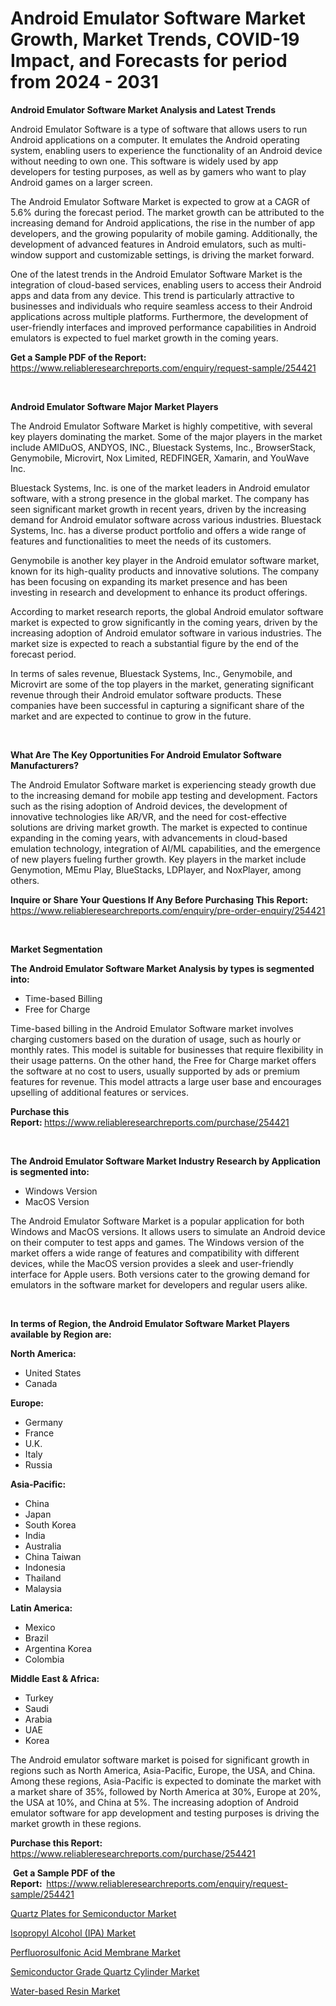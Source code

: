 <p><h1>Android Emulator Software Market Growth, Market Trends, COVID-19 Impact, and Forecasts for period from 2024 - 2031</h1></p><p><strong>Android Emulator Software Market Analysis and Latest Trends</strong></p>
<p><p>Android Emulator Software is a type of software that allows users to run Android applications on a computer. It emulates the Android operating system, enabling users to experience the functionality of an Android device without needing to own one. This software is widely used by app developers for testing purposes, as well as by gamers who want to play Android games on a larger screen.</p><p>The Android Emulator Software Market is expected to grow at a CAGR of 5.6% during the forecast period. The market growth can be attributed to the increasing demand for Android applications, the rise in the number of app developers, and the growing popularity of mobile gaming. Additionally, the development of advanced features in Android emulators, such as multi-window support and customizable settings, is driving the market forward.</p><p>One of the latest trends in the Android Emulator Software Market is the integration of cloud-based services, enabling users to access their Android apps and data from any device. This trend is particularly attractive to businesses and individuals who require seamless access to their Android applications across multiple platforms. Furthermore, the development of user-friendly interfaces and improved performance capabilities in Android emulators is expected to fuel market growth in the coming years.</p></p>
<p><strong>Get a Sample PDF of the Report:&nbsp;</strong> <a href="https://www.reliableresearchreports.com/enquiry/request-sample/254421">https://www.reliableresearchreports.com/enquiry/request-sample/254421</a></p>
<p>&nbsp;</p>
<p><strong>Android Emulator Software Major Market Players</strong></p>
<p><p>The Android Emulator Software Market is highly competitive, with several key players dominating the market. Some of the major players in the market include AMIDuOS, ANDYOS, INC., Bluestack Systems, Inc., BrowserStack, Genymobile, Microvirt, Nox Limited, REDFINGER, Xamarin, and YouWave Inc.</p><p>Bluestack Systems, Inc. is one of the market leaders in Android emulator software, with a strong presence in the global market. The company has seen significant market growth in recent years, driven by the increasing demand for Android emulator software across various industries. Bluestack Systems, Inc. has a diverse product portfolio and offers a wide range of features and functionalities to meet the needs of its customers.</p><p>Genymobile is another key player in the Android emulator software market, known for its high-quality products and innovative solutions. The company has been focusing on expanding its market presence and has been investing in research and development to enhance its product offerings.</p><p>According to market research reports, the global Android emulator software market is expected to grow significantly in the coming years, driven by the increasing adoption of Android emulator software in various industries. The market size is expected to reach a substantial figure by the end of the forecast period.</p><p>In terms of sales revenue, Bluestack Systems, Inc., Genymobile, and Microvirt are some of the top players in the market, generating significant revenue through their Android emulator software products. These companies have been successful in capturing a significant share of the market and are expected to continue to grow in the future.</p></p>
<p>&nbsp;</p>
<p><strong>What Are The Key Opportunities For Android Emulator Software Manufacturers?</strong></p>
<p><p>The Android Emulator Software market is experiencing steady growth due to the increasing demand for mobile app testing and development. Factors such as the rising adoption of Android devices, the development of innovative technologies like AR/VR, and the need for cost-effective solutions are driving market growth. The market is expected to continue expanding in the coming years, with advancements in cloud-based emulation technology, integration of AI/ML capabilities, and the emergence of new players fueling further growth. Key players in the market include Genymotion, MEmu Play, BlueStacks, LDPlayer, and NoxPlayer, among others.</p></p>
<p><strong>Inquire or Share Your Questions If Any Before Purchasing This Report:</strong> <a href="https://www.reliableresearchreports.com/enquiry/pre-order-enquiry/254421">https://www.reliableresearchreports.com/enquiry/pre-order-enquiry/254421</a></p>
<p>&nbsp;</p>
<p><strong>Market Segmentation</strong></p>
<p><strong>The Android Emulator Software Market Analysis by types is segmented into:</strong></p>
<p><ul><li>Time-based Billing</li><li>Free for Charge</li></ul></p>
<p><p>Time-based billing in the Android Emulator Software market involves charging customers based on the duration of usage, such as hourly or monthly rates. This model is suitable for businesses that require flexibility in their usage patterns. On the other hand, the Free for Charge market offers the software at no cost to users, usually supported by ads or premium features for revenue. This model attracts a large user base and encourages upselling of additional features or services.</p></p>
<p><strong>Purchase this Report:&nbsp;</strong><a href="https://www.reliableresearchreports.com/purchase/254421">https://www.reliableresearchreports.com/purchase/254421</a></p>
<p>&nbsp;</p>
<p><strong>The Android Emulator Software Market Industry Research by Application is segmented into:</strong></p>
<p><ul><li>Windows Version</li><li>MacOS Version</li></ul></p>
<p><p>The Android Emulator Software Market is a popular application for both Windows and MacOS versions. It allows users to simulate an Android device on their computer to test apps and games. The Windows version of the market offers a wide range of features and compatibility with different devices, while the MacOS version provides a sleek and user-friendly interface for Apple users. Both versions cater to the growing demand for emulators in the software market for developers and regular users alike.</p></p>
<p>&nbsp;</p>
<p><strong>In terms of Region, the Android Emulator Software Market Players available by Region are:</strong></p>
<p>
    <p> <strong> North America: </strong>
        <ul>
            <li>United States</li>
            <li>Canada</li>
        </ul>
        </p> 
    <p> <strong> Europe: </strong>
        <ul>
            <li>Germany</li>
            <li>France</li>
            <li>U.K.</li>
            <li>Italy</li>
            <li>Russia</li>
        </ul>
        </p> 
    <p> <strong> Asia-Pacific: </strong>
        <ul>
            <li>China</li>
            <li>Japan</li>
            <li>South Korea</li>
            <li>India</li>
            <li>Australia</li>
            <li>China Taiwan</li>
            <li>Indonesia</li>
            <li>Thailand</li>
            <li>Malaysia</li>
        </ul>
        </p> 
    <p> <strong> Latin America: </strong>
        <ul>
            <li>Mexico</li>
            <li>Brazil</li>
            <li>Argentina Korea</li>
            <li>Colombia</li>
        </ul>
        </p> 
    <p> <strong> Middle East & Africa: </strong>
        <ul>
            <li>Turkey</li>
            <li>Saudi</li>
            <li>Arabia</li>
            <li>UAE</li>
            <li>Korea</li>
        </ul>
    </p>
    </p>
<p><p>The Android emulator software market is poised for significant growth in regions such as North America, Asia-Pacific, Europe, the USA, and China. Among these regions, Asia-Pacific is expected to dominate the market with a market share of 35%, followed by North America at 30%, Europe at 20%, the USA at 10%, and China at 5%. The increasing adoption of Android emulator software for app development and testing purposes is driving the market growth in these regions.</p></p>
<p><strong>Purchase this Report: </strong><a href="https://www.reliableresearchreports.com/purchase/254421">https://www.reliableresearchreports.com/purchase/254421</a></p>
<p>&nbsp;<strong>Get a Sample PDF of the Report:&nbsp;&nbsp;</strong><a href="https://www.reliableresearchreports.com/enquiry/request-sample/254421">https://www.reliableresearchreports.com/enquiry/request-sample/254421</a></p>
<p><strong></strong></p>
<p><p><a href="https://view.publitas.com/reportprime-1/quartz-plates-for-semiconductor-market-size-share-trends-analysis-report-by-application-regional-outlook-competitive-strategies-and-segment-forecasts-2024-2031/">Quartz Plates for Semiconductor Market</a></p><p><a href="https://unruly-ladybug-44b.notion.site/Isopropyl-Alcohol-IPA-Market-Offers-Provide-Insightful-Data-for-the-Time-Period-from-2024-to-2031--9fb710a0cb974ae9b090e679872ff1d1">Isopropyl Alcohol (IPA) Market</a></p><p><a href="https://shimmer-gardenia-37a.notion.site/Perfluorosulfonic-Acid-Membrane-Market-Research-Report-Forecasted-for-Period-from-2024-2031-by-Ma-41294a565b44437aa12074fdd0fadfb2">Perfluorosulfonic Acid Membrane Market</a></p><p><a href="https://view.publitas.com/reportprime-1/semiconductor-grade-quartz-cylinder-market-offers-provide-insightful-data-for-the-time-period-from-2024-to-2031-and-also-provide-analysis-based-on-application-type-and-region/">Semiconductor Grade Quartz Cylinder Market</a></p><p><a href="https://cute-banjo-8ca.notion.site/Water-based-Resin-Market-Centers-on-Aspects-such-as-Market-Growth-Market-Share-Market-Opportunity--205388fa5143426cb9ae3317909e9cfd">Water-based Resin Market</a></p></p>